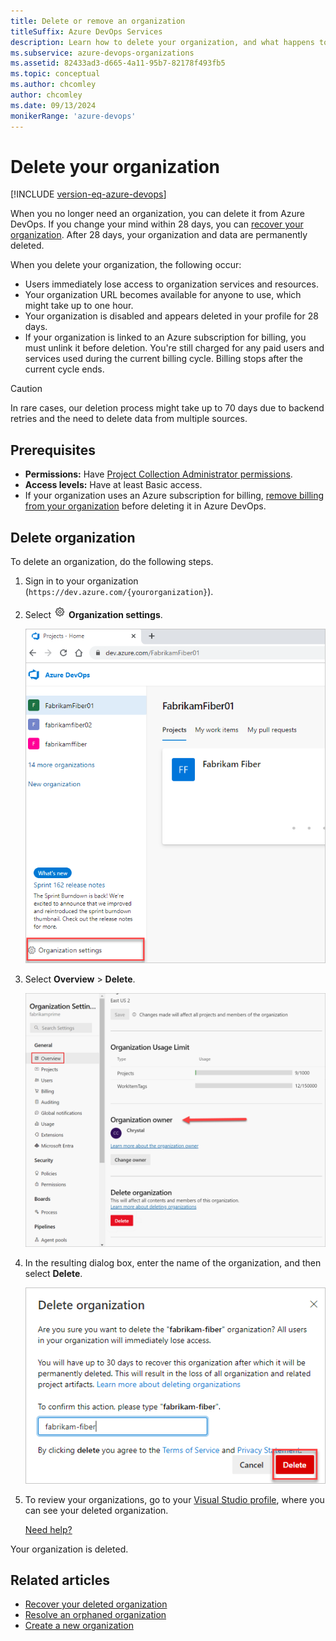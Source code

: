 ```yaml
---
title: Delete or remove an organization
titleSuffix: Azure DevOps Services
description: Learn how to delete your organization, and what happens to users when you do.
ms.subservice: azure-devops-organizations
ms.assetid: 82433ad3-d665-4a11-95b7-82178f493fb5
ms.topic: conceptual
ms.author: chcomley
author: chcomley
ms.date: 09/13/2024
monikerRange: 'azure-devops'
---
```


# Delete your organization

[!INCLUDE [version-eq-azure-devops](../../includes/version-eq-azure-devops.md)]

When you no longer need an organization, you can delete it from Azure DevOps. If you change your mind within 28 days, you can [recover your organization](./recover-your-organization.md).
After 28 days, your organization and data are permanently deleted.

When you delete your organization, the following occur:

- Users immediately lose access to organization services and resources.
- Your organization URL becomes available for anyone to use, which might take up to one hour.
- Your organization is disabled and appears deleted in your profile for 28 days.
- If your organization is linked to an Azure subscription for billing, you must unlink it before deletion. You're still charged for any paid users and services used during the current billing cycle. Billing stops after the current cycle ends.

> [!CAUTION]
> In rare cases, our deletion process might take up to 70 days due to backend retries and the need to delete data from multiple sources.

## Prerequisites

- **Permissions:** Have [Project Collection Administrator permissions](../security/look-up-project-collection-administrators.md).
- **Access levels:** Have at least Basic access.
- If your organization uses an Azure subscription for billing, [remove billing from your organization](../billing/change-azure-subscription.md#remove-your-billing-subscription) before deleting it in Azure DevOps.

## Delete organization

To delete an organization, do the following steps.

1. Sign in to your organization (```https://dev.azure.com/{yourorganization}```).

2. Select ![gear icon](../../media/icons/gear-icon.png) **Organization settings**.

    ![Screenshot showing highlighted Organization settings button.](../../media/settings/open-admin-settings-vert.png)

3. Select **Overview** > **Delete**.

   ![Screenshot of organization settings, with Overview and Delete highlighted](media/delete-organization/organization-overview-settings.png)

4. In the resulting dialog box, enter the name of the organization, and then select **Delete**.

   ![Screenshot of Delete Account dialog box](media/delete-organization/delete-organization-popup.png)

5. To review your organizations, go to your [Visual Studio profile](https://app.vsaex.visualstudio.com/profile/view), where you can see your deleted organization.

   [Need help?](faq-configure-customize-organization.yml#get-support)

Your organization is deleted.

## Related articles

- [Recover your deleted organization](recover-your-organization.md)
- [Resolve an orphaned organization](resolve-orphaned-organization.md)
- [Create a new organization](create-organization.md)
